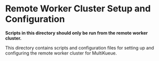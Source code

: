 # Remote Worker Cluster Setup and Configuration

**Scripts in this directory should only be run from the remote worker cluster.**

This directory contains scripts and configuration files for setting up and
configuring the remote worker cluster for MultiKueue.
